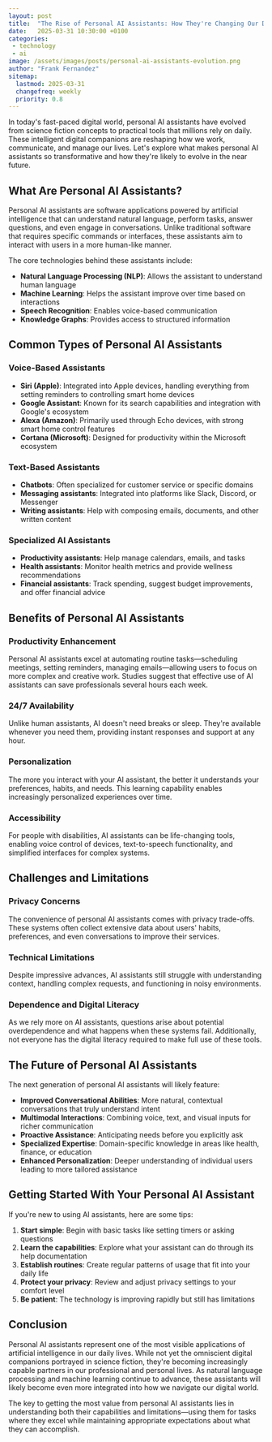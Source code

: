 ```yaml
---
layout: post
title:  "The Rise of Personal AI Assistants: How They're Changing Our Daily Lives"
date:   2025-03-31 10:30:00 +0100
categories: 
 - technology 
 - ai
image: /assets/images/posts/personal-ai-assistants-evolution.png
author: "Frank Fernandez"
sitemap:
  lastmod: 2025-03-31
  changefreq: weekly
  priority: 0.8
---
```

In today's fast-paced digital world, personal AI assistants have evolved from science fiction concepts to practical tools that millions rely on daily. These intelligent digital companions are reshaping how we work, communicate, and manage our lives. Let's explore what makes personal AI assistants so transformative and how they're likely to evolve in the near future.

## What Are Personal AI Assistants?

Personal AI assistants are software applications powered by artificial intelligence that can understand natural language, perform tasks, answer questions, and even engage in conversations. Unlike traditional software that requires specific commands or interfaces, these assistants aim to interact with users in a more human-like manner.

The core technologies behind these assistants include:

- **Natural Language Processing (NLP)**: Allows the assistant to understand human language
- **Machine Learning**: Helps the assistant improve over time based on interactions
- **Speech Recognition**: Enables voice-based communication
- **Knowledge Graphs**: Provides access to structured information

## Common Types of Personal AI Assistants

### Voice-Based Assistants
- **Siri (Apple)**: Integrated into Apple devices, handling everything from setting reminders to controlling smart home devices
- **Google Assistant**: Known for its search capabilities and integration with Google's ecosystem
- **Alexa (Amazon)**: Primarily used through Echo devices, with strong smart home control features
- **Cortana (Microsoft)**: Designed for productivity within the Microsoft ecosystem

### Text-Based Assistants
- **Chatbots**: Often specialized for customer service or specific domains
- **Messaging assistants**: Integrated into platforms like Slack, Discord, or Messenger
- **Writing assistants**: Help with composing emails, documents, and other written content

### Specialized AI Assistants
- **Productivity assistants**: Help manage calendars, emails, and tasks
- **Health assistants**: Monitor health metrics and provide wellness recommendations
- **Financial assistants**: Track spending, suggest budget improvements, and offer financial advice

## Benefits of Personal AI Assistants

### Productivity Enhancement
Personal AI assistants excel at automating routine tasks—scheduling meetings, setting reminders, managing emails—allowing users to focus on more complex and creative work. Studies suggest that effective use of AI assistants can save professionals several hours each week.

### 24/7 Availability
Unlike human assistants, AI doesn't need breaks or sleep. They're available whenever you need them, providing instant responses and support at any hour.

### Personalization
The more you interact with your AI assistant, the better it understands your preferences, habits, and needs. This learning capability enables increasingly personalized experiences over time.

### Accessibility
For people with disabilities, AI assistants can be life-changing tools, enabling voice control of devices, text-to-speech functionality, and simplified interfaces for complex systems.

## Challenges and Limitations

### Privacy Concerns
The convenience of personal AI assistants comes with privacy trade-offs. These systems often collect extensive data about users' habits, preferences, and even conversations to improve their services.

### Technical Limitations
Despite impressive advances, AI assistants still struggle with understanding context, handling complex requests, and functioning in noisy environments.

### Dependence and Digital Literacy
As we rely more on AI assistants, questions arise about potential overdependence and what happens when these systems fail. Additionally, not everyone has the digital literacy required to make full use of these tools.

## The Future of Personal AI Assistants

The next generation of personal AI assistants will likely feature:

- **Improved Conversational Abilities**: More natural, contextual conversations that truly understand intent
- **Multimodal Interactions**: Combining voice, text, and visual inputs for richer communication
- **Proactive Assistance**: Anticipating needs before you explicitly ask
- **Specialized Expertise**: Domain-specific knowledge in areas like health, finance, or education
- **Enhanced Personalization**: Deeper understanding of individual users leading to more tailored assistance

## Getting Started With Your Personal AI Assistant

If you're new to using AI assistants, here are some tips:

1. **Start simple**: Begin with basic tasks like setting timers or asking questions
2. **Learn the capabilities**: Explore what your assistant can do through its help documentation
3. **Establish routines**: Create regular patterns of usage that fit into your daily life
4. **Protect your privacy**: Review and adjust privacy settings to your comfort level
5. **Be patient**: The technology is improving rapidly but still has limitations

## Conclusion

Personal AI assistants represent one of the most visible applications of artificial intelligence in our daily lives. While not yet the omniscient digital companions portrayed in science fiction, they're becoming increasingly capable partners in our professional and personal lives. As natural language processing and machine learning continue to advance, these assistants will likely become even more integrated into how we navigate our digital world.

The key to getting the most value from personal AI assistants lies in understanding both their capabilities and limitations—using them for tasks where they excel while maintaining appropriate expectations about what they can accomplish. 